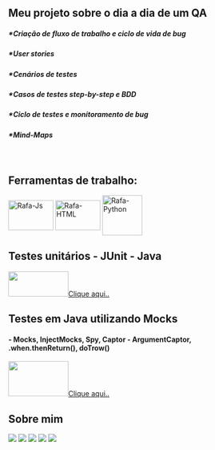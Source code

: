 ## Meu projeto sobre o dia a dia de um QA
##### *Criação de fluxo de trabalho e ciclo de vida de bug
##### *User stories
##### *Cenários de testes
##### *Casos de testes step-by-step e BDD
##### *Ciclo de testes e monitoramento de bug
##### *Mind-Maps
<div style="display: inline_block"><br>
<h2>Ferramentas de trabalho: </h2>
  <img align="center" alt="Rafa-Js" height="60" width="90" src="https://media.jfrog.com/wp-content/uploads/2022/08/03010345/Atlassian-Jira-Logo-300x176.png">
  <img align="center" alt="Rafa-HTML" height="60" width="90" src="https://smartbear-tm4j-prod-us-west-2-api-docs.s3-us-west-2.amazonaws.com/images/zs-logo.svg">
  
  <img align="center" alt="Rafa-Python" height="80" width="80" src="https://www.shutterstock.com/image-vector/mind-map-line-icon-filled-260nw-581853028.jpg">
  
</div>

## Testes unitários - JUnit - Java

<div align="left">
  <a href="https://github.com/TatilaDurao/Testes-Unitarios-JUnit" target="_blank"><img src="https://junit.org/junit4/images/junit5-banner.png" height="50" width="120 target="_blank">Clique aqui..</a>
</div>

## Testes em Java utilizando Mocks   
#### - Mocks, InjectMocks, Spy, Captor - ArgumentCaptor, .when.thenReturn(), doTrow()
<div align="left">
  <a href="https://github.com/TatilaDurao/Testes-Mocks" target="_blank"><img src="https://miro.medium.com/v2/resize:fit:800/1*7w64vyBXihVBrjNBBOIF9g.png" height="70" width="120 target="_blank">Clique aqui..</a>
</div>
 
<div> 
  <h2>Sobre mim </h2>
  <a href="https://www.youtube.com/channel/UCKYYqPJdFaIavQQRlaTCTmQ" target="_blank"><img src="https://img.shields.io/badge/YouTube-FF0000?style=for-the-badge&logo=youtube&logoColor=white" target="_blank"></a>
  <a href="https://www.instagram.com/biancaduraoferdes/" target="_blank"><img src="https://img.shields.io/badge/-Instagram-%23E4405F?style=for-the-badge&logo=instagram&logoColor=white" target="_blank"></a>
 <a href="https://discord.gg/S55v3Ptd" target="_blank"><img src="https://img.shields.io/badge/Discord-7289DA?style=for-the-badge&logo=discord&logoColor=white" target="_blank"></a> 
  <a href = "mailto:tatila.bd@gmail.com"><img src="https://img.shields.io/badge/-Gmail-%23333?style=for-the-badge&logo=gmail&logoColor=white" target="_blank"></a>
  <a href="https://www.linkedin.com/in/tatiladurao/" target="_blank"><img src="https://img.shields.io/badge/-LinkedIn-%230077B5?style=for-the-badge&logo=linkedin&logoColor=white" target="_blank"></a> 
 

</div>
